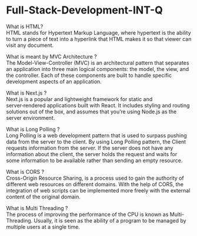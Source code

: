# Full-Stack-Development-INT-Q

What is HTML?<br>
HTML stands for Hypertext Markup Language, where hypertext is the ability to turn a piece of text into a hyperlink that HTML makes it so that viewer can visit any document.


What is meant by MVC Architecture ? <br>
The Model-View-Controller (MVC) is an architectural pattern that separates an application into three main logical components: the model, the view, and the controller. Each of these components are built to handle specific development aspects of an application.

What is Next.js ?<br>
Next.js is a popular and lightweight framework for static and server‑rendered applications built with React. It includes styling and routing solutions out of the box, and assumes that you’re using Node.js as the server environment.

What is Long Polling ? <br>
Long Polling is a web development pattern that is used to surpass pushing data from the server to the client. By using Long Polling pattern, the Client requests information from the server. If the server does not have any information about the client, the server holds the request and waits for some information to be available rather than sending an empty resource.


What is CORS ? <br>
Cross-Origin Resource Sharing, is a process used to gain the authority of different web resources on different domains. With the help of CORS, the integration of web scripts can be implemented more freely with the external content of the original domain.

What is Multi Threading ? <br>
The process of improving the performance of the CPU is known as Multi-Threading. Usually, it is seen as the ability of a program to be managed by multiple users at a single time.


